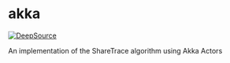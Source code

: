 # akka

[![DeepSource](https://deepsource.io/gh/share-trace/akka.svg/?label=active+issues&show_trend=true&token=RSkZJ1r_i6LHRyRiLZgwQSG7)](https://deepsource.io/gh/share-trace/akka/?ref=repository-badge)

An implementation of the ShareTrace algorithm using Akka Actors
